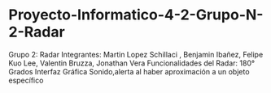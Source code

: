 # Proyecto-Informatico-4-2-Grupo-N-2-Radar
Grupo 2: Radar Integrantes: Martin Lopez Schillaci , Benjamin Ibañez, Felipe Kuo Lee, Valentin Bruzza, Jonathan Vera
Funcionalidades del Radar:
180° Grados
Interfaz Gráfica
Sonido,alerta al haber aproximación a un objeto específico
